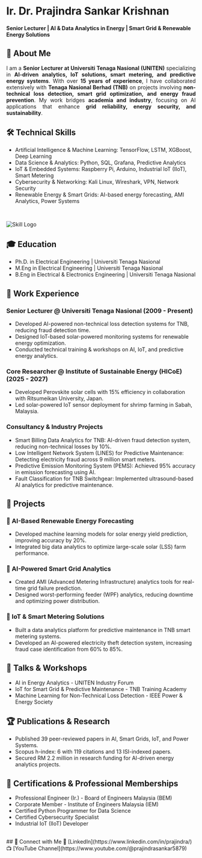 # Ir. Dr. Prajindra Sankar Krishnan  
#### Senior Lecturer | AI & Data Analytics in Energy | Smart Grid & Renewable Energy Solutions  

## 🚀 About Me
<p align="justify">
I am a <strong>Senior Lecturer at Universiti Tenaga Nasional (UNITEN)</strong> specializing in <strong>AI-driven analytics, IoT solutions, smart metering, and predictive energy systems</strong>. With over <strong>15 years of experience</strong>, I have collaborated extensively with <strong>Tenaga Nasional Berhad (TNB)</strong> on projects involving <strong>non-technical loss detection, smart grid optimization, and energy fraud prevention</strong>. My work bridges <strong>academia and industry</strong>, focusing on AI applications that enhance <strong>grid reliability, energy security, and sustainability</strong>.
</p>

## 🛠 Technical Skills  
- Artificial Intelligence & Machine Learning: TensorFlow, LSTM, XGBoost, Deep Learning  
- Data Science & Analytics: Python, SQL, Grafana, Predictive Analytics  
- IoT & Embedded Systems: Raspberry Pi, Arduino, Industrial IoT (IIoT), Smart Metering  
- Cybersecurity & Networking: Kali Linux, Wireshark, VPN, Network Security  
- Renewable Energy & Smart Grids: AI-based energy forecasting, AMI Analytics, Power Systems  


<br>

![Skill Logo](/assets/img/bike_study.jpeg)

## 🎓 Education  
- Ph.D. in Electrical Engineering | Universiti Tenaga Nasional  
- M.Eng in Electrical Engineering | Universiti Tenaga Nasional  
- B.Eng in Electrical & Electronics Engineering | Universiti Tenaga Nasional  

 ## 💼 Work Experience  
### Senior Lecturer @ Universiti Tenaga Nasional (2009 - Present)  
- Developed AI-powered non-technical loss detection systems for TNB, reducing fraud detection time.  
- Designed IoT-based solar-powered monitoring systems for renewable energy optimization.  
- Conducted technical training & workshops on AI, IoT, and predictive energy analytics.  

### Core Researcher @ Institute of Sustainable Energy (HICoE) (2025 - 2027)  
- Developed Perovskite solar cells with 15% efficiency in collaboration with Ritsumeikan University, Japan.  
- Led solar-powered IoT sensor deployment for shrimp farming in Sabah, Malaysia.  

### Consultancy & Industry Projects  
- Smart Billing Data Analytics for TNB: AI-driven fraud detection system, reducing non-technical losses by 10%.  
- Low Intelligent Network System (LINES) for Predictive Maintenance: Detecting electricity fraud across 9 million smart meters.  
- Predictive Emission Monitoring System (PEMS): Achieved 95% accuracy in emission forecasting using AI.  
- Fault Classification for TNB Switchgear: Implemented ultrasound-based AI analytics for predictive maintenance.  

## 📂 Projects  
### 🔹 AI-Based Renewable Energy Forecasting  
- Developed machine learning models for solar energy yield prediction, improving accuracy by 20%.  
- Integrated big data analytics to optimize large-scale solar (LSS) farm performance.  

### 🔹 AI-Powered Smart Grid Analytics  
- Created AMI (Advanced Metering Infrastructure) analytics tools for real-time grid failure prediction.  
- Designed worst-performing feeder (WPF) analytics, reducing downtime and optimizing power distribution.  

 ### 🔹 IoT & Smart Metering Solutions  
- Built a data analytics platform for predictive maintenance in TNB smart metering systems.  
- Developed an AI-powered electricity theft detection system, increasing fraud case identification from 60% to 85%.  

## 🎤 Talks & Workshops  
- AI in Energy Analytics - UNITEN Industry Forum  
- IoT for Smart Grid & Predictive Maintenance - TNB Training Academy  
- Machine Learning for Non-Technical Loss Detection - IEEE Power & Energy Society  

## 🏆 Publications & Research  
- Published 39 peer-reviewed papers in AI, Smart Grids, IoT, and Power Systems.  
- Scopus h-index: 6 with 119 citations and 13 ISI-indexed papers.  
- Secured RM 2.2 million in research funding for AI-driven energy analytics projects.  

 ## 🏅 Certifications & Professional Memberships
- Professional Engineer (Ir.) - Board of Engineers Malaysia (BEM)  
- Corporate Member - Institute of Engineers Malaysia (IEM)  
- Certified Python Programmer for Data Science  
- Certified Cybersecurity Specialist  
- Industrial IoT (IIoT) Developer
<br>
## 📢 Connect with Me  
🔗 [LinkedIn](https://www.linkedin.com/in/prajindra/)  
📺 [YouTube Channel](https://www.youtube.com/@prajindrasankar5879)
